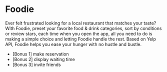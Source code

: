Foodie
======

Ever felt frustrated looking for a local restaurant that matches your taste? With Foodie, preset your favorite food & drink categories, sort by conditions or review stars, each time when you open the app, all you need to do is making a simple choice and letting Foodie handle the rest. Based on Yelp API, Foodie helps you ease your hunger with no hustle and bustle.

* [Bonus 1] make reservation
* [Bonus 2] display waiting time
* [Bonus 3] invite friends
